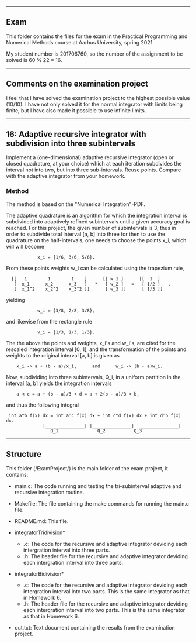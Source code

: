 --------------------------------------------------------------------------------
   Exam
--------------------------------------------------------------------------------
This folder contains the files for the exam in the Practical Programming and
Numerical Methods course at Aarhus University, spring 2021.

My student number is 201706760, so the number of the assignment to be solved is
60 % 22 = 16.


--------------------------------------------------------------------------------
   Comments on the examination project
--------------------------------------------------------------------------------
I feel that I have solved the examination project to the highest possible value
(10/10). I have not only solved it for the normal integrator with limits being
finite, but I have also made it possible to use infinite limits.


--------------------------------------------------------------------------------
   16: Adaptive recursive integrator with subdivision into three subintervals
--------------------------------------------------------------------------------
Implement a (one-dimensional) adaptive recursive integrator (open or closed
quadrature, at your choice) which at each iteration subdivides the interval not
into two, but into three sub-intervals. Reuse points. Compare with the adaptive
integrator from your homework.


### Method ###

The method is based on the "Numerical Integration"-PDF.

The adaptive quadrature is an algorithm for which the integration interval is
subdivided into adaptively refined subintervals until a given accuracy goal is
reached. For this project, the given number of subintervals is 3, thus in order
to subdivide total interval [a, b] into three for then to use the quadrature on
the half-intervals, one needs to choose the points x_i, which will will become

			    x_i = {1/6, 3/6, 5/6}.

From these points weights w_i can be calculated using the trapezium rule,

	  [[   1        1        1    ]      [[ w_1 ]      [[  1  ]
	   [  x_1      x_2      x_3   ]   *   [ w_2 ]   =   [ 1/2 ]   ,
	   [  x_1^2    x_2^2    x_3^2 ]]      [ w_3 ]]      [ 1/3 ]]

yielding

			    w_i = {3/8, 2/8, 3/8},

and likewise from the rectangle rule

			    v_i = {1/3, 1/3, 1/3}.

The the above the points and weights, x_i's and w_i's, are cited for the
rescaled integration interval [0, 1], and the transformation of the points and
weights to the original interval [a, b] is given as

	    x_i -> a + (b - a)/x_i,      and      w_i -> (b - a)w_i.


Now, subdividing into three subintervals, Q_i, in a uniform partition in the
interval [a, b] yields the integration intervals

		a < c = a + (b - a)/3 < d = a + 2(b - a)/3 < b,

and thus the following integral

     int_a^b f(x) dx = int_a^c f(x) dx + int_c^d f(x) dx + int_d^b f(x) dx.
		          |_______________| |_______________| |_______________|
			         Q_1	           Q_2		     Q_3


--------------------------------------------------------------------------------
   Structure
--------------------------------------------------------------------------------
This folder (/ExamProject/) is the main folder of the exam project, it contains:

  - main.c: The code running and testing the tri-subinterval adaptive and
	    recursive integration routine.

  - Makefile: The file containing the make commands for running the main.c file.

  - README.md: This file.

  - integratorTridivision*
      - .c: The code for the recursive and adaptive integrator deviding each
            intergration interval into three parts.
      - .h: The header file for the recursive and adaptive integrator deviding
            each intergration interval into three parts.

  - integratorBidivision*
      - .c: The code for the recursive and adaptive integrator deviding each
            intergration interval into two parts. This is the same integrator as
	    that in Homework 6.
      - .h: The header file for the recursive and adaptive integrator deviding
            each intergration interval into two parts. This is the same
	    integrator as that in Homework 6.

  - out.txt: Text document containing the results from the examination project.

